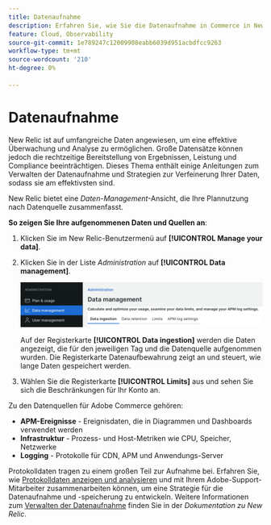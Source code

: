 ```yaml
---
title: Datenaufnahme
description: Erfahren Sie, wie Sie die Datenaufnahme in Commerce in New Relic anzeigen und verwalten.
feature: Cloud, Observability
source-git-commit: 1e789247c12009908eabb6039d951acbdfcc9263
workflow-type: tm+mt
source-wordcount: '210'
ht-degree: 0%

---
```


# Datenaufnahme

New Relic ist auf umfangreiche Daten angewiesen, um eine effektive Überwachung und Analyse zu ermöglichen. Große Datensätze können jedoch die rechtzeitige Bereitstellung von Ergebnissen, Leistung und Compliance beeinträchtigen. Dieses Thema enthält einige Anleitungen zum Verwalten der Datenaufnahme und Strategien zur Verfeinerung Ihrer Daten, sodass sie am effektivsten sind.

New Relic bietet eine _Daten-Management_-Ansicht, die Ihre Plannutzung nach Datenquelle zusammenfasst.

**So zeigen Sie Ihre aufgenommenen Daten und Quellen an**:

1. Klicken Sie im New Relic-Benutzermenü auf **[!UICONTROL Manage your data]**.
1. Klicken Sie in der Liste _Administration_ auf **[!UICONTROL Data management]**.

   ![Daten-Management](../../assets/new-relic/data-ingestion.png)

   Auf der Registerkarte **[!UICONTROL Data ingestion]** werden die Daten angezeigt, die für den jeweiligen Tag und die Datenquelle aufgenommen wurden.
Die Registerkarte Datenaufbewahrung zeigt an und steuert, wie lange Daten gespeichert werden.

1. Wählen Sie die Registerkarte **[!UICONTROL Limits]** aus und sehen Sie sich die Beschränkungen für Ihr Konto an.

Zu den Datenquellen für Adobe Commerce gehören:

- **APM-Ereignisse** - Ereignisdaten, die in Diagrammen und Dashboards verwendet werden
- **Infrastruktur** - Prozess- und Host-Metriken wie CPU, Speicher, Netzwerke
- **Logging** - Protokolle für CDN, APM und Anwendungs-Server

Protokolldaten tragen zu einem großen Teil zur Aufnahme bei. Erfahren Sie, wie [Protokolldaten anzeigen und analysieren](log-management.md#view-and-analyze-log-data) und mit Ihrem Adobe-Support-Mitarbeiter zusammenarbeiten können, um eine Strategie für die Datenaufnahme und -speicherung zu entwickeln. Weitere Informationen zum [Verwalten der Datenaufnahme](https://docs.newrelic.com/docs/data-apis/manage-data/manage-data-coming-new-relic/) finden Sie in der _Dokumentation zu New Relic_.
